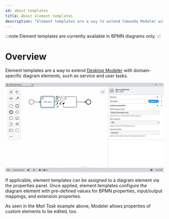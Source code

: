 ```yaml
---
id: about-templates
title: About element templates
description: "Element templates are a way to extend Camunda Modeler with domain-specific diagram elements, such as service and user tasks."
---
```


:::note
Element templates are currently available in BPMN diagrams only.
:::

# Overview

Element templates are a way to extend [Desktop Modeler](https://camunda.org/bpmn/tool/) with domain-specific diagram elements, such as service and user tasks.

![Custom fields in the Desktop Modeler](./img/overview.png)

If applicable, element templates can be assigned to a diagram element via the properties panel.
Once applied, element templates configure the diagram element with pre-defined values for BPMN properties, input/output mappings, and extension properties.

As seen in the _Mail Task_ example above, Modeler allows properties of custom elements to be edited, too.
